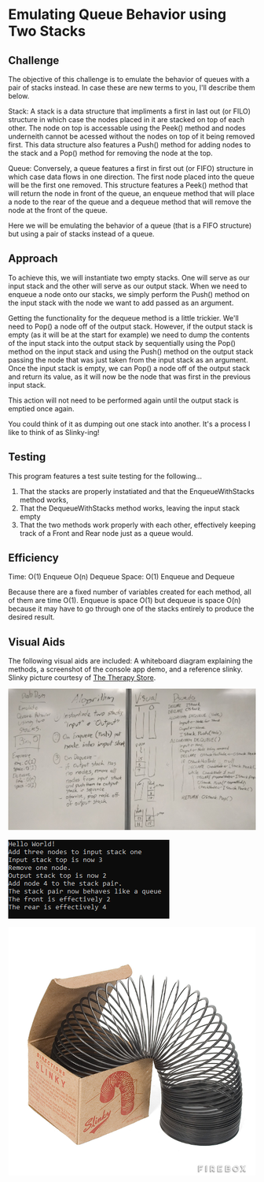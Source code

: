 # Emulating Queue Behavior using Two Stacks

## Challenge

The objective of this challenge is to emulate the behavior of queues with a pair of stacks instead. In case these are new terms to you, I'll describe them below.

Stack: A stack is a data structure that impliments a first in last out (or FILO) structure in which case the nodes placed in it are stacked on top of each other. The node on top is accessable using the Peek() method and nodes underneith cannot be acessed without the nodes on top of it being removed first. This data structure also features a Push() method for adding nodes to the stack and a Pop() method for removing the node at the top.

Queue: Conversely, a queue features a first in first out (or FIFO) structure in which case data flows in one direction. The first node placed into the queue will be the first one removed. This structure features a Peek() method that will return the node in front of the queue, an enqueue method that will place a node to the rear of the queue and a dequeue method that will remove the node at the front of the queue.

Here we will be emulating the behavior of a queue (that is a FIFO structure) but using a pair of stacks instead of a queue.

## Approach

To achieve this, we will instantiate two empty stacks. One will serve as our input stack and the other will serve as our output stack. When we need to enqueue a node onto our stacks, we simply perform the Push() method on the input stack with the node we want to add passed as an argument.

Getting the functionality for the dequeue method is a little trickier. We'll need to Pop() a node off of the output stack. However, if the output stack is empty (as it will be at the start for example) we need to dump the contents of the input stack into the output stack by sequentially using the Pop() method on the input stack and using the Push() method on the output stack passing the node that was just taken from the input stack as an argument. Once the input stack is empty, we can Pop() a node off of the output stack and return its value, as it will now be the node that was first in the previous input stack.

This action will not need to be performed again until the output stack is emptied once again.

You could think of it as dumping out one stack into another. It's a process I like to think of as Slinky-ing!

## Testing

This program features a test suite testing for the following...

1. That the stacks are properly instatiated and that the EnqueueWithStacks method works,
2. That the DequeueWithStacks method works, leaving the input stack empty
3. That the two methods work properly with each other, effectively keeping track of a Front and Rear node just as a queue would.

## Efficiency

Time: O(1) Enqueue O(n) Dequeue
Space: O(1) Enqueue and Dequeue

Because there are a fixed number of variables created for each method, all of them are time O(1). Enqueue is space O(1) but dequeue is space O(n) because it may have to go through one of the stacks entirely to produce the desired result.

## Visual Aids

The following visual aids are included: A whiteboard diagram explaining the methods, a screenshot of the console app demo, and a reference slinky. Slinky picture courtesy of [The Therapy Store](http://www.thetherapystore.com.au/product/slinky-metal-original-50-mm/).

![alt text](../../assets/queue_with_stacks.jpg "Queue with Stacks Whiteboard")

![alt text](../../assets/prompt2.png "Console Demo")

![alt text](../../assets/slinky.jpg "Reference Slinky")
